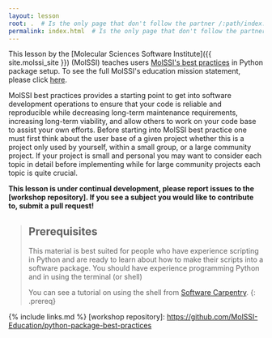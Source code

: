 ```yaml
---
layout: lesson
root: .  # Is the only page that don't follow the partner /:path/index.html
permalink: index.html  # Is the only page that don't follow the partner /:path/index.html
---
```


This lesson by the [Molecular Sciences Software Institute]({{ site.molssi_site }}) (MolSSI)
teaches users [MolSSI's best practices](http://molssi.org/education/best-practices/)
in Python package setup. To see the full MolSSI's education mission statement, please click
[here](http://molssi.org/education/education-mission-statement/).

MolSSI best practices provides a starting point to get into software
development operations to ensure that your code is reliable and reproducible
while decreasing long-term maintenance requirements, increasing long-term
viability, and allow others to work on your code base to assist your own
efforts. Before starting into MolSSI best practice one must first think about
the user base of a given project whether this is a project only used by
yourself, within a small group, or a large community project. If your project
is small and personal you may want to consider each topic in detail before
implementing while for large community projects each topic is quite crucial.

**This lesson is under continual development, please report issues to the [workshop repository]. If you see a subject you would like to contribute to, submit a pull request!**

> ## Prerequisites
>
> This material is best suited for people who have experience scripting in Python and are ready to learn about how to make their scripts into a software package.
> You should have experience programming Python and in using the terminal (or shell)
> 
> You can see a tutorial on using the shell from [Software Carpentry](https://swcarpentry.github.io/shell-novice/).
{: .prereq}

{% include links.md %}
[workshop repository]: https://github.com/MolSSI-Education/python-package-best-practices
